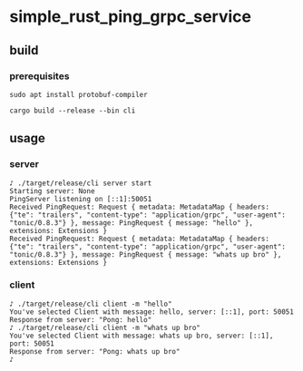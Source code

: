 # simple_rust_ping_grpc_service 

## build 

### prerequisites 
```sudo apt install protobuf-compiler```

```
cargo build --release --bin cli
```

## usage

### server
```
♪ ./target/release/cli server start
Starting server: None
PingServer listening on [::1]:50051
Received PingRequest: Request { metadata: MetadataMap { headers: {"te": "trailers", "content-type": "application/grpc", "user-agent": "tonic/0.8.3"} }, message: PingRequest { message: "hello" }, extensions: Extensions }
Received PingRequest: Request { metadata: MetadataMap { headers: {"te": "trailers", "content-type": "application/grpc", "user-agent": "tonic/0.8.3"} }, message: PingRequest { message: "whats up bro" }, extensions: Extensions }

```

### client
```
♪ ./target/release/cli client -m "hello"
You've selected Client with message: hello, server: [::1], port: 50051
Response from server: "Pong: hello"
♪ ./target/release/cli client -m "whats up bro"
You've selected Client with message: whats up bro, server: [::1], port: 50051
Response from server: "Pong: whats up bro"
♪ 
```

